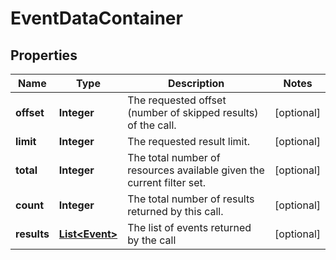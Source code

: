 
# EventDataContainer

## Properties
Name | Type | Description | Notes
------------ | ------------- | ------------- | -------------
**offset** | **Integer** | The requested offset (number of skipped results) of the call. |  [optional]
**limit** | **Integer** | The requested result limit. |  [optional]
**total** | **Integer** | The total number of resources available given the current filter set. |  [optional]
**count** | **Integer** | The total number of results returned by this call. |  [optional]
**results** | [**List&lt;Event&gt;**](Event.md) | The list of events returned by the call |  [optional]



